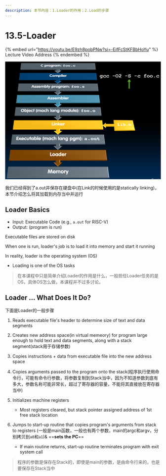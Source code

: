 ```yaml
---
description: 本节内容：1.Loader的作用；2.Load的步骤
---
```


# 13.5-Loader

{% embed url="https://youtu.be/E9zh8pobPNw?si=-EifFcStKFBbHoYu" %}
Lecture Video Address
{% endembed %}

![image-20240609093031074](.image/image-20240609093031074.png)

我们已经得到了a.out并保存在硬盘中(在Link的时候使用的是statically linking)，本节介绍怎么将其加载到内存当中并运行

## Loader Basics

- Input: Executable Code (e.g., `a.out` for RISC-V)
- Output: (program is run)

Executable files are stored on disk

When one is run, loader's job is to load it into memory and start it running

In reality, loader is the operating system (OS)

- Loading is one of the OS tasks

> 在本课程中只是简单介绍Loader的作用是什么，一般担任Loader任务的是OS，具体OS怎么做，本课程并不过多讨论。

## Loader … What Does It Do?

下面是Loader的一般步骤

1. Reads executable file's header to determine size of text and data segments

2. Creates new address space(in virtual memeory) for program large enough to hold text and data segments, along with a stack segment(stack用于存储参数)

3. Copies instructions + data from executable file into the new address space

4. Copies arguments passed to the program onto the stack(程序执行使用命令行，可能有命令行参数，将参数复制到Stack当中，因为不知道参数到底有多大，参数名称可能非常长，超过了寄存器的容量，不能将其直接放在寄存器当中)

5. Initializes machine registers

    - Most registers cleared, but stack pointer assigned address of 1st free stack location

6. Jumps to start-up routine that copies program's arguments from stack to registers (一般是main函数，一般也有两个参数，main的argc和argv，分别拷贝到`a0`和`a1`)& ==**sets the PC**==

    - If main routine returns, start-up routine terminates program with exit system call


> 程序的参数是保存在Stack的，即使是main的参数，是由命令行来的，也是要保存在Stack当中
